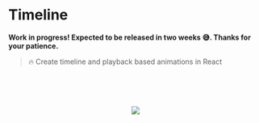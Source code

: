 # Timeline

**Work in progress! Expected to be released in two weeks 😅. Thanks for your patience.**

> 🔥 Create timeline and playback based animations in React

<br/><br/><br/>
<p align="center">
  <img src="https://i.gyazo.com/92335601b07bd758f45bb64ca8bac912.gif" />
</p>
